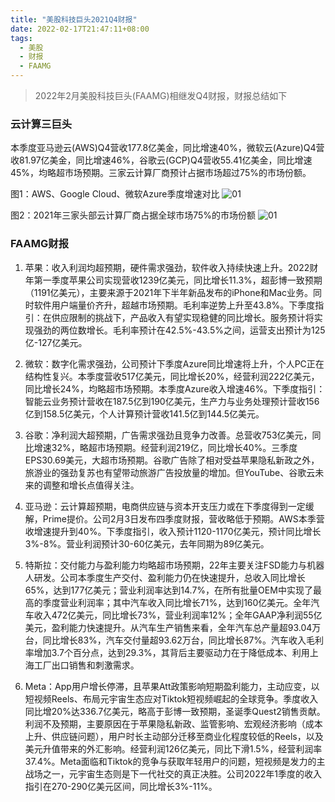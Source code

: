 ```yaml
---
title: "美股科技巨头2021Q4财报"
date: 2022-02-17T21:47:11+08:00
tags:
  - 美股
  - 财报
  - FAAMG
---
```


> 2022年2月美股科技巨头(FAAMG)相继发Q4财报，财报总结如下

### 云计算三巨头

本季度亚马逊云(AWS)Q4营收177.8亿美金，同比增速40%，微软云(Azure)Q4营收81.97亿美金，同比增速46%，谷歌云(GCP)Q4营收55.41亿美金，同比增速45%，均略超市场预期。三家云计算厂商预计占据市场超过75%的市场份额。

图1：AWS、Google Cloud、微软Azure季度增速对比
![01](./amg-01.png)

图2：2021年三家头部云计算厂商占据全球市场75%的市场份额
![01](./amg-02.png)

### FAAMG财报

1. 苹果：收入利润均超预期，硬件需求强劲，软件收入持续快速上升。2022财年第一季度苹果公司实现营收1239亿美元，同比增长11.3%，超彭博一致预期（1191亿美元），主要来源于2021年下半年新品发布的iPhone和Mac业务。同时软件用户端量价齐升，超越市场预期。毛利率逆势上升至43.8%。下季度指引：在供应限制的挑战下，产品收入有望实现稳健的同比增长。服务预计将实现强劲的两位数增长。毛利率预计在42.5%-43.5%之间，运营支出预计为125亿-127亿美元。

2. 微软：数字化需求强劲，公司预计下季度Azure同比增速将上升，个人PC正在结构性复兴。本季度营收517亿美元，同比增长20%，经营利润222亿美元，同比增长24%，均略超市场预期。本季度Azure收入增速46%。下季度指引：智能云业务预计营收在187.5亿到190亿美元，生产力与业务处理预计营收156亿到158.5亿美元，个人计算预计营收141.5亿到144.5亿美元。

3. 谷歌：净利润大超预期，广告需求强劲且竞争力改善。总营收753亿美元，同比增速32%，略超市场预期。经营利润219亿，同比增长40%。三季度EPS30.69美元，大超市场预期。谷歌广告除了相对受益苹果隐私新政之外，旅游业的强劲复苏也有望带动旅游广告投放量的增加。但YouTube、谷歌云未来的调整和增长点值得关注。

4. 亚马逊：云计算超预期，电商供应链与资本开支压力或在下季度得到一定缓解，Prime提价。公司2月3日发布四季度财报，营收略低于预期。AWS本季营收增速提升到40%。下季度指引，收入预计1120-1170亿美元，预计同比增长3%-8%。营业利润预计30-60亿美元，去年同期为89亿美元。

5. 特斯拉：交付能力与盈利能力均略超市场预期，22年主要关注FSD能力与机器人研发。公司本季度生产交付、盈利能力仍在快速提升，总收入同比增长65%，达到177亿美元；营业利润率达到14.7%，在所有批量OEM中实现了最高的季度营业利润率；其中汽车收入同比增长71%，达到160亿美元。全年汽车收入472亿美元，同比增长73%，营业利润率12%；全年GAAP净利润55亿美元，盈利能力快速提升。从汽车生产销售来看，全年汽车总产量超93.04万台，同比增长83%，汽车交付量超93.62万台，同比增长87%。汽车收入毛利率增加3.7个百分点，达到29.3%，其背后主要驱动力在于降低成本、利用上海工厂出口销售和刺激需求。

6. Meta：App用户增长停滞，且苹果Att政策影响短期盈利能力，主动应变，以短视频Reels、布局元宇宙生态应对Tiktok短视频崛起的全球竞争。季度收入同比增20%达336.7亿美元，略高于彭博一致预期，圣诞季Quest2销售贡献。利润不及预期，主要原因在于苹果隐私新政、监管影响、宏观经济影响（成本上升、供应链问题），用户时长主动部分迁移至商业化程度较低的Reels，以及美元升值带来的外汇影响。经营利润126亿美元，同比下滑1.5%，经营利润率37.4%。Meta面临和Tiktok的竞争与获取年轻用户的问题，短视频是发力的主战场之一，元宇宙生态则是下一代社交的真正决胜。公司2022年1季度的收入指引在270-290亿美元区间，同比增长3%-11%。

